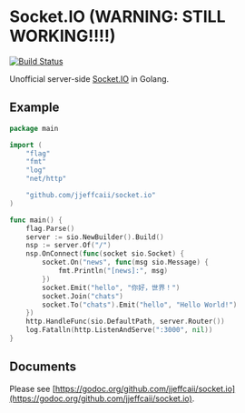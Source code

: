 # Socket.IO (WARNING: STILL WORKING!!!!)

[![Build Status](https://travis-ci.org/jjeffcaii/socket.io.svg?branch=master)](https://travis-ci.org/jjeffcaii/socket.io)

Unofficial server-side [Socket.IO](https://socket.io) in Golang.

## Example

``` go
package main

import (
	"flag"
	"fmt"
	"log"
	"net/http"

	"github.com/jjeffcaii/socket.io"
)

func main() {
	flag.Parse()
	server := sio.NewBuilder().Build()
	nsp := server.Of("/")
	nsp.OnConnect(func(socket sio.Socket) {
		socket.On("news", func(msg sio.Message) {
			fmt.Println("[news]:", msg)
		})
		socket.Emit("hello", "你好，世界！")
		socket.Join("chats")
		socket.To("chats").Emit("hello", "Hello World!")
	})
	http.HandleFunc(sio.DefaultPath, server.Router())
	log.Fatalln(http.ListenAndServe(":3000", nil))
}

```

## Documents

Please see [https://godoc.org/github.com/jjeffcaii/socket.io](https://godoc.org/github.com/jjeffcaii/socket.io).
